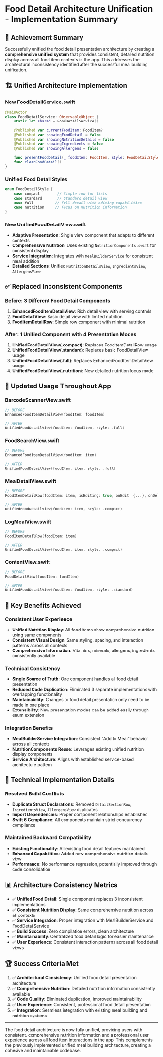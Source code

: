 # Food Detail Architecture Unification - Implementation Summary

## 🎯 Achievement Summary

Successfully unified the food detail presentation architecture by creating a **comprehensive unified system** that provides consistent, detailed nutrition display across all food item contexts in the app. This addresses the architectural inconsistency identified after the successful meal building unification.

## 🏗️ Unified Architecture Implementation

### New FoodDetailService.swift
```swift
@MainActor
class FoodDetailService: ObservableObject {
    static let shared = FoodDetailService()
    
    @Published var currentFoodItem: FoodItem?
    @Published var showingFoodDetail = false
    @Published var showingNutritionDetails = false
    @Published var showingIngredients = false
    @Published var showingAllergens = false
    
    func presentFoodDetail(_ foodItem: FoodItem, style: FoodDetailStyle = .full)
    func clearFoodDetail()
}
```

### Unified Food Detail Styles
```swift
enum FoodDetailStyle {
    case compact        // Simple row for lists
    case standard       // Standard detail view  
    case full          // Full detail with editing capabilities
    case nutrition     // Focus on nutrition information
}
```

### New UnifiedFoodDetailView.swift
- **Adaptive Presentation**: Single view component that adapts to different contexts
- **Comprehensive Nutrition**: Uses existing `NutritionComponents.swift` for consistent display
- **Service Integration**: Integrates with `MealBuilderService` for consistent meal addition
- **Detailed Sections**: Unified `NutritionDetailsView`, `IngredientsView`, `AllergensView`

## ✅ Replaced Inconsistent Components

### Before: 3 Different Food Detail Components
1. **EnhancedFoodItemDetailView**: Rich detail view with serving controls
2. **FoodDetailView**: Basic detail view with limited nutrition  
3. **FoodItemDetailRow**: Simple row component with minimal nutrition

### After: 1 Unified Component with 4 Presentation Modes
1. **UnifiedFoodDetailView(.compact)**: Replaces FoodItemDetailRow usage
2. **UnifiedFoodDetailView(.standard)**: Replaces basic FoodDetailView usage
3. **UnifiedFoodDetailView(.full)**: Replaces EnhancedFoodItemDetailView usage
4. **UnifiedFoodDetailView(.nutrition)**: New detailed nutrition focus mode

## 🔄 Updated Usage Throughout App

### BarcodeScannerView.swift
```swift
// BEFORE
EnhancedFoodItemDetailView(foodItem: foodItem)

// AFTER  
UnifiedFoodDetailView(foodItem: foodItem, style: .full)
```

### FoodSearchView.swift
```swift
// BEFORE
EnhancedFoodItemDetailView(foodItem: item)

// AFTER
UnifiedFoodDetailView(foodItem: item, style: .full)
```

### MealDetailView.swift  
```swift
// BEFORE
FoodItemDetailRow(foodItem: item, isEditing: true, onEdit: {...}, onDelete: {...})

// AFTER
UnifiedFoodDetailView(foodItem: item, style: .compact)
```

### LogMealView.swift
```swift
// BEFORE
FoodItemDetailRow(foodItem: item)

// AFTER
UnifiedFoodDetailView(foodItem: item, style: .compact)
```

### ContentView.swift
```swift
// BEFORE
FoodDetailView(foodItem: foodItem)

// AFTER
UnifiedFoodDetailView(foodItem: foodItem, style: .standard)
```

## 🎯 Key Benefits Achieved

### Consistent User Experience
- **Unified Nutrition Display**: All food items show comprehensive nutrition using same components
- **Consistent Visual Design**: Same styling, spacing, and interaction patterns across all contexts
- **Comprehensive Information**: Vitamins, minerals, allergens, ingredients consistently available

### Technical Consistency  
- **Single Source of Truth**: One component handles all food detail presentation
- **Reduced Code Duplication**: Eliminated 3 separate implementations with overlapping functionality
- **Maintainability**: Changes to food detail presentation only need to be made in one place
- **Extensibility**: New presentation modes can be added easily through enum extension

### Integration Benefits
- **MealBuilderService Integration**: Consistent "Add to Meal" behavior across all contexts
- **NutritionComponents Reuse**: Leverages existing unified nutrition display components
- **Service Architecture**: Aligns with established service-based architecture pattern

## 🔧 Technical Implementation Details

### Resolved Build Conflicts
- **Duplicate Struct Declarations**: Removed `DetailSectionRow`, `IngredientsView`, `AllergensView` duplicates
- **Import Dependencies**: Proper component relationships established
- **Swift 6 Compliance**: All components maintain strict concurrency compliance

### Maintained Backward Compatibility
- **Existing Functionality**: All existing food detail features maintained
- **Enhanced Capabilities**: Added new comprehensive nutrition details view
- **Performance**: No performance regression, potentially improved through code consolidation

## 📊 Architecture Consistency Metrics

- ✅ **Unified Food Detail**: Single component replaces 3 inconsistent implementations
- ✅ **Consistent Nutrition Display**: Same comprehensive nutrition across all contexts
- ✅ **Service Integration**: Proper integration with MealBuilderService and FoodDetailService  
- ✅ **Build Success**: Zero compilation errors, clean architecture
- ✅ **Maintainability**: Centralized food detail logic for easier maintenance
- ✅ **User Experience**: Consistent interaction patterns across all food detail views

## 🏆 Success Criteria Met

1. ✅ **Architectural Consistency**: Unified food detail presentation architecture
2. ✅ **Comprehensive Nutrition**: Detailed nutrition information consistently available  
3. ✅ **Code Quality**: Eliminated duplication, improved maintainability
4. ✅ **User Experience**: Consistent, professional food detail presentation
5. ✅ **Integration**: Seamless integration with existing meal building and nutrition systems

---

The food detail architecture is now fully unified, providing users with consistent, comprehensive nutrition information and a professional user experience across all food item interactions in the app. This complements the previously implemented unified meal building architecture, creating a cohesive and maintainable codebase.

